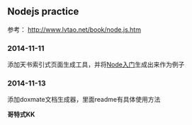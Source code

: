 ## Nodejs practice

参考： http://www.lvtao.net/book/node.js.htm

### 2014-11-11

添加天书索引式页面生成工具，并将[Node入门](http://www.nodebeginner.org/index-zh-cn.html)生成出来作为例子

### 2014-11-13

添加doxmate文档生成器，里面readme有具体使用方法


**哥特式KK**